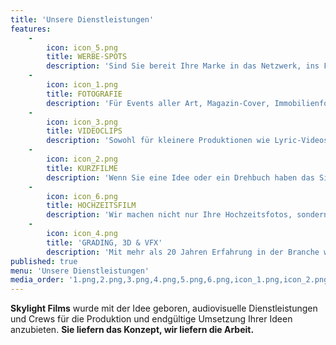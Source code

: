 ```yaml
---
title: 'Unsere Dienstleistungen'
features:
    -
        icon: icon_5.png
        title: WERBE-SPOTS
        description: 'Sind Sie bereit Ihre Marke in das Netzwerk, ins Fernsehen oder sogar ins Kino zu bringen? Wir bieten Ihnen an, die Produktion dafür von Anfang bis zum Ende durchzuführen.'
    -
        icon: icon_1.png
        title: FOTOGRAFIE
        description: 'Für Events aller Art, Magazin-Cover, Immobilienfotografie, etc. können Sie auf unser Fotografen-Team zählen.'
    -
        icon: icon_3.png
        title: VIDEOCLIPS
        description: 'Sowohl für kleinere Produktionen wie Lyric-Videos als auch für größere Projekte bieten wir Ihnen die beste Auflösung zur Begleitung Ihrer Musik.'
    -
        icon: icon_2.png
        title: KURZFILME
        description: 'Wenn Sie eine Idee oder ein Drehbuch haben das Sie schon immer auf die große Leinwand bringen wollten, stellen wir Ihnen das Team und Material zur Verfügung, um Ihren Traum zu verwirklichen.'
    -
        icon: icon_6.png
        title: HOCHZEITSFILM
        description: 'Wir machen nicht nur Ihre Hochzeitsfotos, sondern bieten Ihnen auch die Erstellung eines Videos für Ihren schönsten Tag an.'
    -
        icon: icon_4.png
        title: 'GRADING, 3D & VFX'
        description: 'Mit mehr als 20 Jahren Erfahrung in der Branche wird unser VFX-cutter von vielen Filmschaffenden anerkannt, die an großen Projekten wie AVATAR oder STAR WARS gearbeitet haben.'
published: true
menu: 'Unsere Dienstleistungen'
media_order: '1.png,2.png,3.png,4.png,5.png,6.png,icon_1.png,icon_2.png,icon_3.png,icon_4.png,icon_5.png,icon_6.png'
---
```


**Skylight Films** wurde mit der Idee geboren, audiovisuelle Dienstleistungen und Crews für die Produktion und endgültige Umsetzung Ihrer Ideen anzubieten. **Sie liefern das Konzept, wir liefern die Arbeit.**